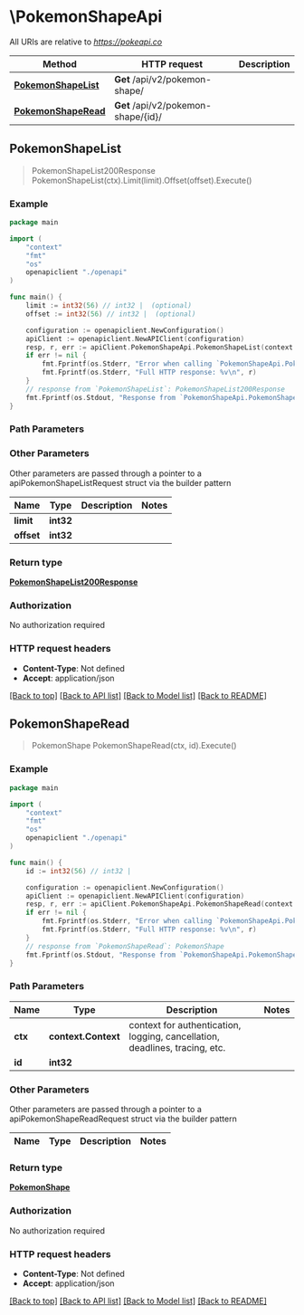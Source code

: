 # \PokemonShapeApi

All URIs are relative to *https://pokeapi.co*

Method | HTTP request | Description
------------- | ------------- | -------------
[**PokemonShapeList**](PokemonShapeApi.md#PokemonShapeList) | **Get** /api/v2/pokemon-shape/ | 
[**PokemonShapeRead**](PokemonShapeApi.md#PokemonShapeRead) | **Get** /api/v2/pokemon-shape/{id}/ | 



## PokemonShapeList

> PokemonShapeList200Response PokemonShapeList(ctx).Limit(limit).Offset(offset).Execute()



### Example

```go
package main

import (
    "context"
    "fmt"
    "os"
    openapiclient "./openapi"
)

func main() {
    limit := int32(56) // int32 |  (optional)
    offset := int32(56) // int32 |  (optional)

    configuration := openapiclient.NewConfiguration()
    apiClient := openapiclient.NewAPIClient(configuration)
    resp, r, err := apiClient.PokemonShapeApi.PokemonShapeList(context.Background()).Limit(limit).Offset(offset).Execute()
    if err != nil {
        fmt.Fprintf(os.Stderr, "Error when calling `PokemonShapeApi.PokemonShapeList``: %v\n", err)
        fmt.Fprintf(os.Stderr, "Full HTTP response: %v\n", r)
    }
    // response from `PokemonShapeList`: PokemonShapeList200Response
    fmt.Fprintf(os.Stdout, "Response from `PokemonShapeApi.PokemonShapeList`: %v\n", resp)
}
```

### Path Parameters



### Other Parameters

Other parameters are passed through a pointer to a apiPokemonShapeListRequest struct via the builder pattern


Name | Type | Description  | Notes
------------- | ------------- | ------------- | -------------
 **limit** | **int32** |  | 
 **offset** | **int32** |  | 

### Return type

[**PokemonShapeList200Response**](PokemonShapeList200Response.md)

### Authorization

No authorization required

### HTTP request headers

- **Content-Type**: Not defined
- **Accept**: application/json

[[Back to top]](#) [[Back to API list]](../README.md#documentation-for-api-endpoints)
[[Back to Model list]](../README.md#documentation-for-models)
[[Back to README]](../README.md)


## PokemonShapeRead

> PokemonShape PokemonShapeRead(ctx, id).Execute()



### Example

```go
package main

import (
    "context"
    "fmt"
    "os"
    openapiclient "./openapi"
)

func main() {
    id := int32(56) // int32 | 

    configuration := openapiclient.NewConfiguration()
    apiClient := openapiclient.NewAPIClient(configuration)
    resp, r, err := apiClient.PokemonShapeApi.PokemonShapeRead(context.Background(), id).Execute()
    if err != nil {
        fmt.Fprintf(os.Stderr, "Error when calling `PokemonShapeApi.PokemonShapeRead``: %v\n", err)
        fmt.Fprintf(os.Stderr, "Full HTTP response: %v\n", r)
    }
    // response from `PokemonShapeRead`: PokemonShape
    fmt.Fprintf(os.Stdout, "Response from `PokemonShapeApi.PokemonShapeRead`: %v\n", resp)
}
```

### Path Parameters


Name | Type | Description  | Notes
------------- | ------------- | ------------- | -------------
**ctx** | **context.Context** | context for authentication, logging, cancellation, deadlines, tracing, etc.
**id** | **int32** |  | 

### Other Parameters

Other parameters are passed through a pointer to a apiPokemonShapeReadRequest struct via the builder pattern


Name | Type | Description  | Notes
------------- | ------------- | ------------- | -------------


### Return type

[**PokemonShape**](PokemonShape.md)

### Authorization

No authorization required

### HTTP request headers

- **Content-Type**: Not defined
- **Accept**: application/json

[[Back to top]](#) [[Back to API list]](../README.md#documentation-for-api-endpoints)
[[Back to Model list]](../README.md#documentation-for-models)
[[Back to README]](../README.md)

